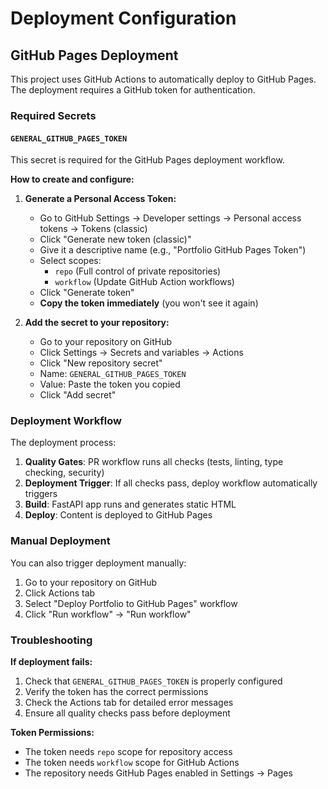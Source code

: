 # Deployment Configuration

## GitHub Pages Deployment

This project uses GitHub Actions to automatically deploy to GitHub Pages. The deployment requires a GitHub token for authentication.

### Required Secrets

#### `GENERAL_GITHUB_PAGES_TOKEN`

This secret is required for the GitHub Pages deployment workflow.

**How to create and configure:**

1. **Generate a Personal Access Token:**
   - Go to GitHub Settings → Developer settings → Personal access tokens → Tokens (classic)
   - Click "Generate new token (classic)"
   - Give it a descriptive name (e.g., "Portfolio GitHub Pages Token")
   - Select scopes:
     - `repo` (Full control of private repositories)
     - `workflow` (Update GitHub Action workflows)
   - Click "Generate token"
   - **Copy the token immediately** (you won't see it again)

2. **Add the secret to your repository:**
   - Go to your repository on GitHub
   - Click Settings → Secrets and variables → Actions
   - Click "New repository secret"
   - Name: `GENERAL_GITHUB_PAGES_TOKEN`
   - Value: Paste the token you copied
   - Click "Add secret"

### Deployment Workflow

The deployment process:

1. **Quality Gates**: PR workflow runs all checks (tests, linting, type checking, security)
2. **Deployment Trigger**: If all checks pass, deploy workflow automatically triggers
3. **Build**: FastAPI app runs and generates static HTML
4. **Deploy**: Content is deployed to GitHub Pages

### Manual Deployment

You can also trigger deployment manually:

1. Go to your repository on GitHub
2. Click Actions tab
3. Select "Deploy Portfolio to GitHub Pages" workflow
4. Click "Run workflow" → "Run workflow"

### Troubleshooting

**If deployment fails:**

1. Check that `GENERAL_GITHUB_PAGES_TOKEN` is properly configured
2. Verify the token has the correct permissions
3. Check the Actions tab for detailed error messages
4. Ensure all quality checks pass before deployment

**Token Permissions:**
- The token needs `repo` scope for repository access
- The token needs `workflow` scope for GitHub Actions
- The repository needs GitHub Pages enabled in Settings → Pages
